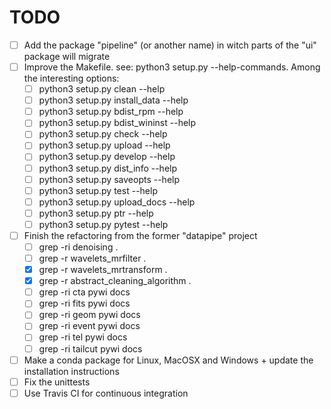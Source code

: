 # TODO

- [ ] Add the package "pipeline" (or another name) in witch parts of the "ui" package will migrate
- [ ] Improve the Makefile. see: python3 setup.py --help-commands. Among the interesting options:
    - [ ] python3 setup.py clean --help
    - [ ] python3 setup.py install_data --help
    - [ ] python3 setup.py bdist_rpm --help
    - [ ] python3 setup.py bdist_wininst --help
    - [ ] python3 setup.py check --help
    - [ ] python3 setup.py upload --help
    - [ ] python3 setup.py develop --help
    - [ ] python3 setup.py dist_info --help
    - [ ] python3 setup.py saveopts --help
    - [ ] python3 setup.py test --help
    - [ ] python3 setup.py upload_docs --help
    - [ ] python3 setup.py ptr --help
    - [ ] python3 setup.py pytest --help
- [ ] Finish the refactoring from the former "datapipe" project
    - [ ] grep -ri denoising .
    - [ ] grep -r wavelets_mrfilter .
    - [x] grep -r wavelets_mrtransform .
    - [x] grep -r abstract_cleaning_algorithm .
    - [ ] grep -ri cta pywi docs
    - [ ] grep -ri fits pywi docs
    - [ ] grep -ri geom pywi docs
    - [ ] grep -ri event pywi docs
    - [ ] grep -ri tel pywi docs
    - [ ] grep -ri tailcut pywi docs
- [ ] Make a conda package for Linux, MacOSX and Windows + update the installation instructions
- [ ] Fix the unittests
- [ ] Use Travis CI for continuous integration
